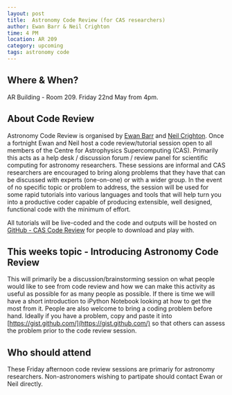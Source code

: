 ```yaml
---
layout: post
title:  Astronomy Code Review (for CAS researchers)
author: Ewan Barr & Neil Crighton 
time: 4 PM
location: AR 209
category: upcoming
tags: astronomy code 
---
```


## Where & When?

AR Building - Room 209. Friday 22nd May from 4pm.<br>

## About Code Review

Astronomy Code Review is organised by [Ewan Barr](http://astronomy.swin.edu.au/staff/ebarr.html) and [Neil Crighton](http://astronomy.swin.edu.au/staff/ncrighton.html). Once a fortnight Ewan and Neil host a code review/tutorial session open to all members of the Centre for Astrophysics Supercomputing (CAS). Primarily this acts as a help desk / discussion forum / review panel for scientific computing for astronomy researchers. These sessions are informal and CAS researchers are encouraged to bring along problems that they have that can be discussed with experts (one-on-one) or with a wider group. In the event of no specific topic or problem to address, the session will be used for some rapid tutorials into various languages and tools that will help turn you into a productive coder capable of producing extensible, well designed, functional code with the minimum of effort.

All tutorials will be live-coded and the code and outputs will be hosted on [GitHub - CAS Code Review](https://github.com/ewanbarr/CAS_Code_Review) for people to download and play with.

## This weeks topic - Introducing Astronomy Code Review 

This will primarily be a discussion/brainstorming session on what people would like to see from code review and how we can make this activity as useful as possible for as many people as possible.
If there is time we will have a short introduction to iPython Notebook looking at how to get the most from it. People are also welcome to bring a coding problem before hand. Ideally if you have a problem, copy and paste it into [https://gist.github.com/](https://gist.github.com/) so that others can assess the problem prior to the code review session.

## Who should attend

These Friday afternoon code review sessions are primariy for astronomy researchers. Non-astronomers wishing to partipate should contact Ewan or Neil directly. 


